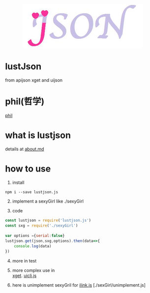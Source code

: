 <div align=center><img src="https://raw.githubusercontent.com/aceunlonely/lustJson/master/docs/lustjson.jpg"/></div>

# lustJson
from apijson  xget and uijson

# phil(哲学)
[phil](./phil.md)

#  what is lustjson
details at [about.md](https://github.com/aceunlonely/lustJson/blob/master/docs/about.md "about")

# how to use
1. install
```shell
npm i --save lustjson.js
```
2. implement a sexyGirl
like ./sexyGirl

3. code
```js
const lustjson = require('lustjson.js')
const sxg = require('./sexyGirl')

var options ={serial:false}
lustjson.get(json,sxg,options).then(data=>{
    console.log(data)
})

```
4. more in test  
5. more complex use in   
[xget](https://github.com/aceunlonely/xget.git "xget"). 
[uicli.js](https://github.com/aceunlonely/uicli.js "uicli")

6. here is unimplement sexyGril for [ilink.js](https://github.com/apporoad/ilink)
[./sexGirl/unimplement.js]